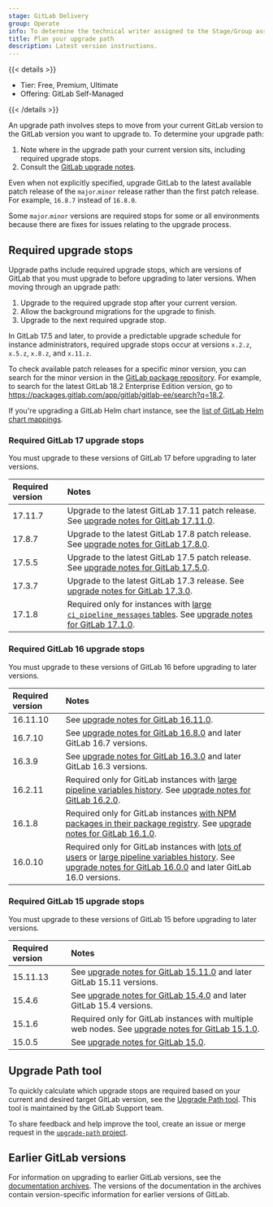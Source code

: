 ```yaml
---
stage: GitLab Delivery
group: Operate
info: To determine the technical writer assigned to the Stage/Group associated with this page, see https://handbook.gitlab.com/handbook/product/ux/technical-writing/#assignments
title: Plan your upgrade path
description: Latest version instructions.
---
```


{{< details >}}

- Tier: Free, Premium, Ultimate
- Offering: GitLab Self-Managed

{{< /details >}}

An upgrade path involves steps to move from your current GitLab version to the GitLab version you want to
upgrade to. To determine your upgrade path:

1. Note where in the upgrade path your current version sits, including required upgrade stops.
1. Consult the [GitLab upgrade notes](versions/_index.md).

Even when not explicitly specified, upgrade GitLab to the latest available patch release of the `major`.`minor` release
rather than the first patch release. For example, `16.8.7` instead of `16.8.0`.

Some `major`.`minor` versions are required stops for some or all environments because there are
fixes for issues relating to the upgrade process.

## Required upgrade stops

Upgrade paths include required upgrade stops, which are versions of GitLab that you must upgrade to before upgrading to
later versions. When moving through an upgrade path:

1. Upgrade to the required upgrade stop after your current version.
1. Allow the background migrations for the upgrade to finish.
1. Upgrade to the next required upgrade stop.

In GitLab 17.5 and later, to provide a predictable upgrade schedule for instance administrators, required upgrade stops occur
at versions `x.2.z`, `x.5.z`, `x.8.z`, and `x.11.z`.

To check available patch releases for a specific minor version, you can search for the minor version
in the [GitLab package repository](https://packages.gitlab.com/gitlab). For example, to search for the latest
GitLab 18.2 Enterprise Edition version, go to <https://packages.gitlab.com/app/gitlab/gitlab-ee/search?q=18.2>.

If you're upgrading a GitLab Helm chart instance, see the
[list of GitLab Helm chart mappings](https://docs.gitlab.com/charts/installation/version_mappings/#previous-chart-versions).

### Required GitLab 17 upgrade stops

You must upgrade to these versions of GitLab 17 before upgrading to later versions.

| Required version | Notes |
|:-----------------|:------|
| 17.11.7          | Upgrade to the latest GitLab 17.11 patch release. See [upgrade notes for GitLab 17.11.0](versions/gitlab_17_changes.md#upgrades-to-17110). |
| 17.8.7           | Upgrade to the latest GitLab 17.8 patch release. See [upgrade notes for GitLab 17.8.0](versions/gitlab_17_changes.md#upgrades-to-1780). |
| 17.5.5           | Upgrade to the latest GitLab 17.5 patch release. See [upgrade notes for GitLab 17.5.0](versions/gitlab_17_changes.md#upgrades-to-1750). |
| 17.3.7           | Upgrade to the latest GitLab 17.3 release. See [upgrade notes for GitLab 17.3.0](versions/gitlab_17_changes.md#upgrades-to-1730). |
| 17.1.8           | Required only for instances with [large `ci_pipeline_messages` tables](versions/gitlab_17_changes.md#long-running-pipeline-messages-data-change). See [upgrade notes for GitLab 17.1.0](versions/gitlab_17_changes.md#upgrades-to-1710).|

### Required GitLab 16 upgrade stops

You must upgrade to these versions of GitLab 16 before upgrading to later versions.

| Required version | Notes |
|:-----------------|:------|
| 16.11.10         | See [upgrade notes for GitLab 16.11.0](versions/gitlab_16_changes.md#16110). |
| 16.7.10          | See [upgrade notes for GitLab 16.8.0](versions/gitlab_16_changes.md#1670) and later GitLab 16.7 versions. |
| 16.3.9           | See [upgrade notes for GitLab 16.3.0](versions/gitlab_16_changes.md#1630) and later GitLab 16.3 versions. |
| 16.2.11          | Required only for GitLab instances with [large pipeline variables history](versions/gitlab_16_changes.md#1630). See [upgrade notes for GitLab 16.2.0](versions/gitlab_16_changes.md#1620). |
| 16.1.8           | Required only for GitLab instances [with NPM packages in their package registry](versions/gitlab_16_changes.md#1610). See [upgrade notes for GitLab 16.1.0](versions/gitlab_16_changes.md#1610). |
| 16.0.10          | Required only for GitLab instances with [lots of users](versions/gitlab_16_changes.md#long-running-user-type-data-change) or [large pipeline variables history](versions/gitlab_16_changes.md#1610). See [upgrade notes for GitLab 16.0.0](versions/gitlab_16_changes.md#1600) and later GitLab 16.0 versions. |

### Required GitLab 15 upgrade stops

You must upgrade to these versions of GitLab 15 before upgrading to later versions.

| Required version | Notes |
|:-----------------|:------|
| 15.11.13         | See [upgrade notes for GitLab 15.11.0](versions/gitlab_15_changes.md#15110) and later GitLab 15.11 versions. |
| 15.4.6           | See [upgrade notes for GitLab 15.4.0](versions/gitlab_15_changes.md#1540) and later GitLab 15.4 versions. |
| 15.1.6           | Required only for GitLab instances with multiple web nodes. See [upgrade notes for GitLab 15.1.0](versions/gitlab_15_changes.md#1510). |
| 15.0.5           | See [upgrade notes for GitLab 15.0](versions/gitlab_15_changes.md#1500). |

## Upgrade Path tool

To quickly calculate which upgrade stops are required based on your current and desired target GitLab version, see the
[Upgrade Path tool](https://gitlab-com.gitlab.io/support/toolbox/upgrade-path/). This tool is
maintained by the GitLab Support team.

To share feedback and help improve the tool, create an issue or merge request in the
[`upgrade-path` project](https://gitlab.com/gitlab-com/support/toolbox/upgrade-path).

## Earlier GitLab versions

For information on upgrading to earlier GitLab versions, see the [documentation archives](https://archives.docs.gitlab.com).
The versions of the documentation in the archives contain version-specific information for earlier versions of GitLab.
